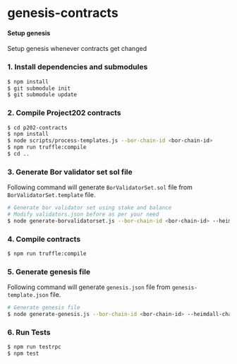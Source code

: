 # genesis-contracts

#### Setup genesis

Setup genesis whenever contracts get changed
### 1. Install dependencies and submodules
```bash
$ npm install
$ git submodule init
$ git submodule update
```

### 2. Compile Project202 contracts
```bash
$ cd p202-contracts
$ npm install
$ node scripts/process-templates.js --bor-chain-id <bor-chain-id>
$ npm run truffle:compile
$ cd ..
```

### 3. Generate Bor validator set sol file

Following command will generate `BorValidatorSet.sol` file from `BorValidatorSet.template` file.

```bash
# Generate bor validator set using stake and balance
# Modify validators.json before as per your need
$ node generate-borvalidatorset.js --bor-chain-id <bor-chain-id> --heimdall-chain-id <heimdall-chain-id>
```

### 4. Compile contracts
```bash
$ npm run truffle:compile
```

### 5. Generate genesis file

Following command will generate `genesis.json` file from `genesis-template.json` file.

```bash
# Generate genesis file
$ node generate-genesis.js --bor-chain-id <bor-chain-id> --heimdall-chain-id <heimdall-chain-id>
```

### 6. Run Tests
```bash
$ npm run testrpc
$ npm test
```
